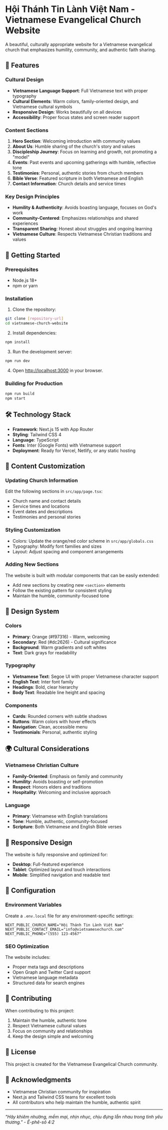 # Hội Thánh Tin Lành Việt Nam - Vietnamese Evangelical Church Website

A beautiful, culturally appropriate website for a Vietnamese evangelical church that emphasizes humility, community, and authentic faith sharing.

## 🌟 Features

### Cultural Design
- **Vietnamese Language Support**: Full Vietnamese text with proper typography
- **Cultural Elements**: Warm colors, family-oriented design, and Vietnamese cultural symbols
- **Responsive Design**: Works beautifully on all devices
- **Accessibility**: Proper focus states and screen reader support

### Content Sections
1. **Hero Section**: Welcoming introduction with community values
2. **About Us**: Humble sharing of the church's story and values
3. **Discipleship Journey**: Focus on learning and growth, not promoting a "model"
4. **Events**: Past events and upcoming gatherings with humble, reflective tone
5. **Testimonies**: Personal, authentic stories from church members
6. **Bible Verse**: Featured scripture in both Vietnamese and English
7. **Contact Information**: Church details and service times

### Key Design Principles
- **Humility & Authenticity**: Avoids boasting language, focuses on God's work
- **Community-Centered**: Emphasizes relationships and shared experiences
- **Transparent Sharing**: Honest about struggles and ongoing learning
- **Vietnamese Culture**: Respects Vietnamese Christian traditions and values

## 🚀 Getting Started

### Prerequisites
- Node.js 18+ 
- npm or yarn

### Installation

1. Clone the repository:
```bash
git clone [repository-url]
cd vietnamese-church-website
```

2. Install dependencies:
```bash
npm install
```

3. Run the development server:
```bash
npm run dev
```

4. Open [http://localhost:3000](http://localhost:3000) in your browser.

### Building for Production

```bash
npm run build
npm start
```

## 🛠️ Technology Stack

- **Framework**: Next.js 15 with App Router
- **Styling**: Tailwind CSS 4
- **Language**: TypeScript
- **Fonts**: Inter (Google Fonts) with Vietnamese support
- **Deployment**: Ready for Vercel, Netlify, or any static hosting

## 📝 Content Customization

### Updating Church Information
Edit the following sections in `src/app/page.tsx`:
- Church name and contact details
- Service times and locations
- Event dates and descriptions
- Testimonies and personal stories

### Styling Customization
- Colors: Update the orange/red color scheme in `src/app/globals.css`
- Typography: Modify font families and sizes
- Layout: Adjust spacing and component arrangements

### Adding New Sections
The website is built with modular components that can be easily extended:
- Add new sections by creating new `<section>` elements
- Follow the existing pattern for consistent styling
- Maintain the humble, community-focused tone

## 🎨 Design System

### Colors
- **Primary**: Orange (#f97316) - Warm, welcoming
- **Secondary**: Red (#dc2626) - Cultural significance
- **Background**: Warm gradients and soft whites
- **Text**: Dark grays for readability

### Typography
- **Vietnamese Text**: Segoe UI with proper Vietnamese character support
- **English Text**: Inter font family
- **Headings**: Bold, clear hierarchy
- **Body Text**: Readable line height and spacing

### Components
- **Cards**: Rounded corners with subtle shadows
- **Buttons**: Warm colors with hover effects
- **Navigation**: Clean, accessible menu
- **Testimonials**: Personal, authentic styling

## 🌍 Cultural Considerations

### Vietnamese Christian Culture
- **Family-Oriented**: Emphasis on family and community
- **Humility**: Avoids boasting or self-promotion
- **Respect**: Honors elders and traditions
- **Hospitality**: Welcoming and inclusive approach

### Language
- **Primary**: Vietnamese with English translations
- **Tone**: Humble, authentic, community-focused
- **Scripture**: Both Vietnamese and English Bible verses

## 📱 Responsive Design

The website is fully responsive and optimized for:
- **Desktop**: Full-featured experience
- **Tablet**: Optimized layout and touch interactions
- **Mobile**: Simplified navigation and readable text

## 🔧 Configuration

### Environment Variables
Create a `.env.local` file for any environment-specific settings:
```env
NEXT_PUBLIC_CHURCH_NAME="Hội Thánh Tin Lành Việt Nam"
NEXT_PUBLIC_CONTACT_EMAIL="info@vietnamesechurch.com"
NEXT_PUBLIC_PHONE="(555) 123-4567"
```

### SEO Optimization
The website includes:
- Proper meta tags and descriptions
- Open Graph and Twitter Card support
- Vietnamese language metadata
- Structured data for search engines

## 🤝 Contributing

When contributing to this project:
1. Maintain the humble, authentic tone
2. Respect Vietnamese cultural values
3. Focus on community and relationships
4. Keep the design simple and welcoming

## 📄 License

This project is created for the Vietnamese Evangelical Church community.

## 🙏 Acknowledgments

- Vietnamese Christian community for inspiration
- Next.js and Tailwind CSS teams for excellent tools
- All contributors who help maintain the humble, authentic spirit

---

*"Hãy khiêm nhường, mềm mại, nhịn nhục, chịu đựng lẫn nhau trong tình yêu thương." - Ê-phê-sô 4:2*
